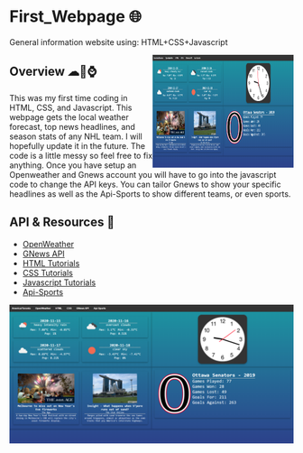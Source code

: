 # First_Webpage 🌐
General information website using: HTML+CSS+Javascript

<img width="250" height="200" align='Right' src="https://github.com/Raziz1/First_Webpage/blob/main/images/webpage.PNG? raw=true">


## Overview ☁📰⌚
This was my first time coding in HTML, CSS, and Javascript. This webpage gets the local weather forecast, top news headlines, and season stats of any NHL team. I will hopefully update it in the future. The code is a little messy so feel free to fix anything. Once you have setup an Openweather and Gnews account you will have to go into the javascript code to change the API keys. You can tailor Gnews to show your specific headlines as well as the Api-Sports to show different teams, or even sports.

## API & Resources 🔗
* [OpenWeather](https://openweathermap.org/)
* [GNews API](https://gnews.io/)
* [HTML Tutorials](https://www.w3schools.com/html/html_attributes.asp)
* [CSS Tutorials](https://www.w3schools.com/css/default.asp)
* [Javascript Tutorials](https://www.w3schools.com/js/)
* [Api-Sports](https://dashboard.api-football.com/)

<img align='Center' src="https://github.com/Raziz1/First_Webpage/blob/main/images/View.PNG? raw=true">

